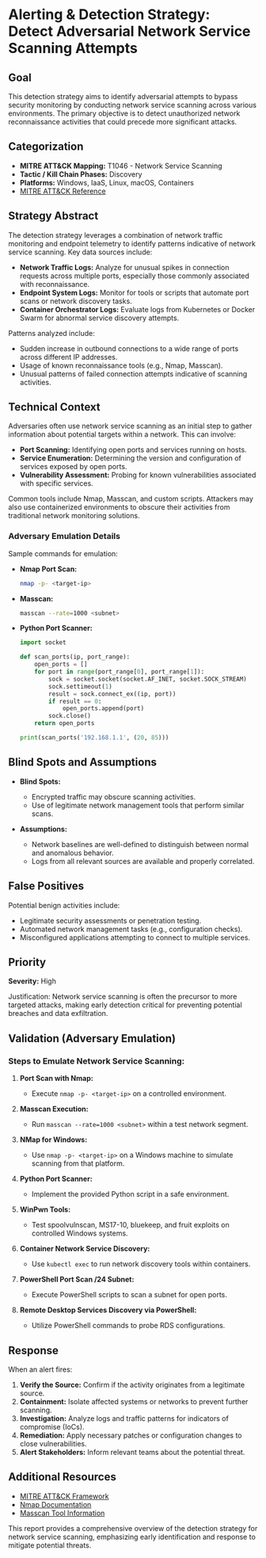 # Alerting & Detection Strategy: Detect Adversarial Network Service Scanning Attempts

## Goal
This detection strategy aims to identify adversarial attempts to bypass security monitoring by conducting network service scanning across various environments. The primary objective is to detect unauthorized network reconnaissance activities that could precede more significant attacks.

## Categorization

- **MITRE ATT&CK Mapping:** T1046 - Network Service Scanning
- **Tactic / Kill Chain Phases:** Discovery
- **Platforms:** Windows, IaaS, Linux, macOS, Containers
- [MITRE ATT&CK Reference](https://attack.mitre.org/techniques/T1046)

## Strategy Abstract

The detection strategy leverages a combination of network traffic monitoring and endpoint telemetry to identify patterns indicative of network service scanning. Key data sources include:

- **Network Traffic Logs:** Analyze for unusual spikes in connection requests across multiple ports, especially those commonly associated with reconnaissance.
- **Endpoint System Logs:** Monitor for tools or scripts that automate port scans or network discovery tasks.
- **Container Orchestrator Logs:** Evaluate logs from Kubernetes or Docker Swarm for abnormal service discovery attempts.

Patterns analyzed include:

- Sudden increase in outbound connections to a wide range of ports across different IP addresses.
- Usage of known reconnaissance tools (e.g., Nmap, Masscan).
- Unusual patterns of failed connection attempts indicative of scanning activities.

## Technical Context

Adversaries often use network service scanning as an initial step to gather information about potential targets within a network. This can involve:

- **Port Scanning:** Identifying open ports and services running on hosts.
- **Service Enumeration:** Determining the version and configuration of services exposed by open ports.
- **Vulnerability Assessment:** Probing for known vulnerabilities associated with specific services.

Common tools include Nmap, Masscan, and custom scripts. Attackers may also use containerized environments to obscure their activities from traditional network monitoring solutions.

### Adversary Emulation Details

Sample commands for emulation:

- **Nmap Port Scan:**
  ```bash
  nmap -p- <target-ip>
  ```

- **Masscan:**
  ```bash
  masscan --rate=1000 <subnet>
  ```

- **Python Port Scanner:**
  ```python
  import socket

  def scan_ports(ip, port_range):
      open_ports = []
      for port in range(port_range[0], port_range[1]):
          sock = socket.socket(socket.AF_INET, socket.SOCK_STREAM)
          sock.settimeout(1)
          result = sock.connect_ex((ip, port))
          if result == 0:
              open_ports.append(port)
          sock.close()
      return open_ports

  print(scan_ports('192.168.1.1', (20, 85)))
  ```

## Blind Spots and Assumptions

- **Blind Spots:**
  - Encrypted traffic may obscure scanning activities.
  - Use of legitimate network management tools that perform similar scans.

- **Assumptions:**
  - Network baselines are well-defined to distinguish between normal and anomalous behavior.
  - Logs from all relevant sources are available and properly correlated.

## False Positives

Potential benign activities include:

- Legitimate security assessments or penetration testing.
- Automated network management tasks (e.g., configuration checks).
- Misconfigured applications attempting to connect to multiple services.

## Priority

**Severity:** High

Justification: Network service scanning is often the precursor to more targeted attacks, making early detection critical for preventing potential breaches and data exfiltration.

## Validation (Adversary Emulation)

### Steps to Emulate Network Service Scanning:

1. **Port Scan with Nmap:**
   - Execute `nmap -p- <target-ip>` on a controlled environment.

2. **Masscan Execution:**
   - Run `masscan --rate=1000 <subnet>` within a test network segment.

3. **NMap for Windows:**
   - Use `nmap -p- <target-ip>` on a Windows machine to simulate scanning from that platform.

4. **Python Port Scanner:**
   - Implement the provided Python script in a safe environment.

5. **WinPwn Tools:**
   - Test spoolvulnscan, MS17-10, bluekeep, and fruit exploits on controlled Windows systems.

6. **Container Network Service Discovery:**
   - Use `kubectl exec` to run network discovery tools within containers.

7. **PowerShell Port Scan /24 Subnet:**
   - Execute PowerShell scripts to scan a subnet for open ports.

8. **Remote Desktop Services Discovery via PowerShell:**
   - Utilize PowerShell commands to probe RDS configurations.

## Response

When an alert fires:

1. **Verify the Source:** Confirm if the activity originates from a legitimate source.
2. **Containment:** Isolate affected systems or networks to prevent further scanning.
3. **Investigation:** Analyze logs and traffic patterns for indicators of compromise (IoCs).
4. **Remediation:** Apply necessary patches or configuration changes to close vulnerabilities.
5. **Alert Stakeholders:** Inform relevant teams about the potential threat.

## Additional Resources

- [MITRE ATT&CK Framework](https://attack.mitre.org/)
- [Nmap Documentation](https://nmap.org/documentation.html)
- [Masscan Tool Information](https://github.com/robertdavidgraham/masscan)

This report provides a comprehensive overview of the detection strategy for network service scanning, emphasizing early identification and response to mitigate potential threats.